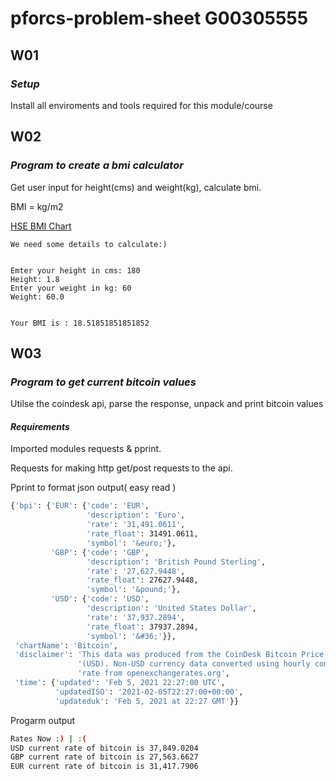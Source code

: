 # pforcs-problem-sheet G00305555


## W01
### ***Setup***

Install all enviroments and tools required for this module/course


## W02
### ***Program to create a bmi calculator***

Get user input for height(cms) and weight(kg), calculate bmi.

BMI = kg/m2

[HSE BMI Chart](https://www.hse.ie/eng/services/list/2/primarycare/east-coast-diabetes-service/management-of-type-2-diabetes/lifestyle-management/healthy-eating-advice/bmi-chart.pdf)

```
We need some details to calculate:)


Emter your height in cms: 180
Height: 1.8
Enter your weight in kg: 60
Weight: 60.0


Your BMI is : 18.51851851851852
```


## W03
### ***Program to get current bitcoin values***
Utilse the coindesk api, parse the response,  unpack and print bitcoin values



#### ***Requirements***

Imported modules requests & pprint.

Requests for making http get/post requests to the api.

Pprint to format json output( easy read )

```bash
{'bpi': {'EUR': {'code': 'EUR',
                 'description': 'Euro',
                 'rate': '31,491.0611',
                 'rate_float': 31491.0611,
                 'symbol': '&euro;'},
         'GBP': {'code': 'GBP',
                 'description': 'British Pound Sterling',
                 'rate': '27,627.9448',
                 'rate_float': 27627.9448,
                 'symbol': '&pound;'},
         'USD': {'code': 'USD',
                 'description': 'United States Dollar',
                 'rate': '37,937.2894',
                 'rate_float': 37937.2894,
                 'symbol': '&#36;'}},
 'chartName': 'Bitcoin',
 'disclaimer': 'This data was produced from the CoinDesk Bitcoin Price Index '
               '(USD). Non-USD currency data converted using hourly conversion '
               'rate from openexchangerates.org',
 'time': {'updated': 'Feb 5, 2021 22:27:00 UTC',
          'updatedISO': '2021-02-05T22:27:00+00:00',
          'updateduk': 'Feb 5, 2021 at 22:27 GMT'}}
```

Progarm output
```bash
Rates Now :) | :(
USD current rate of bitcoin is 37,849.0204
GBP current rate of bitcoin is 27,563.6627
EUR current rate of bitcoin is 31,417.7906
```




